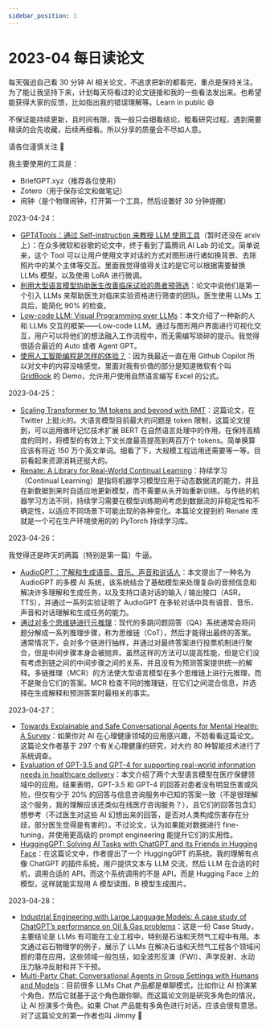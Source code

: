 ```yaml
---
sidebar_position: 1
---
```


# 2023-04 每日读论文

每天强迫自己看 30 分钟 AI 相关论文，不追求把新的都看完，重点是保持关注。为了能让我坚持下来，计划每天将看过的论文链接和我的一些看法发出来。也希望能获得大家的反馈，比如指出我的错误理解等。Learn in public 😄

不保证能持续更新，且时间有限，我一般只会细看结论，粗看研究过程，遇到需要精读的会先收藏，后续再细看。所以分享的质量会不尽如人意。

请各位谨慎关注 🤣

我主要使用的工具是：

- BriefGPT.xyz（推荐各位使用）
- Zotero（用于保存论文和做笔记）
- 闹钟（是个物理闹钟，打开第一个工具，然后设置好 30 分钟提醒）

2023-04-24：

- [GPT4Tools：通过 Self-instruction 来教授 LLM 使用工具](https://gpt4tools.github.io/)（暂时还没在 arxiv 上）：在众多微软和谷歌的论文中，终于看到了篇腾讯 AI Lab 的论文。简单说来，这个 Tool 可以让用户使用文字对话的方式对图形进行诸如换背景、去除照片中的某个主体等交互。里面我觉得值得关注的是它可以根据需要替换 LLMs 模型，以及使用 LoRA 进行微调。
- [利用大型语言模型协助医生改善临床试验的患者预筛选](https://arxiv.org/pdf/2304.07396)：论文中说他们是第一个引入 LLMs 来帮助医生对临床实验资格进行筛查的团队。医生使用 LLMs 工具后，能简化 90% 的检查。
- [Low-code LLM: Visual Programming over LLMs](https://arxiv.org/pdf/2304.08103.pdf)：本文介绍了一种新的人和 LLMs 交互的框架——Low-code LLM。通过与图形用户界面进行可视化交互，用户可以将他们的想法融入工作流程中，而无需编写琐碎的提示。我觉得很适合最近的 Auto 或者 Agent GPT。
- [使用人工智能编程是怎样的体验？](https://arxiv.org/pdf/2208.06213.pdf)：因为我最近一直在用 Github Copilot 所以对文中的内容没啥感觉。里面对我有价值的部分是知道微软有个叫 [GridBook](https://www.microsoft.com/en-us/research/project/gridbook/) 的 Demo，允许用户使用自然语言编写 Excel 的公式。

2023-04-25：

- [Scaling Transformer to 1M tokens and beyond with RMT](https://arxiv.org/pdf/2304.11062.pdf)：这篇论文，在 Twitter 上挺火的。大语言模型目前最大的问题是 token 限制，这篇论文提到，可以运用循环记忆技术扩展 BERT 在自然语言处理中的作用，在保持高精度的同时，将模型的有效上下文长度最高提高到两百万个 tokens。简单换算应该有将近 150 万个英文单词。细看了下，大规模工程运用还需要等一等。目前看起来资源消耗还挺大的。
- [Renate: A Library for Real-World Continual Learning](https://arxiv.org/pdf/2304.12067.pdf)：持续学习（Continual Learning）是指将机器学习模型应用于动态数据流的能力，并且在新数据到来时自适应地更新模型，而不需要从头开始重新训练。与传统的机器学习方法不同，持续学习需要在模型训练期间考虑到数据流的非稳定性和不确定性，以适应不同场景下可能出现的各种变化。本篇论文提到的 Renate 库就是一个可在生产环境使用的的 PyTorch 持续学习库。

2023-04-26：

我觉得还是昨天的两篇（特别是第一篇）牛逼。

- [AudioGPT：了解和生成语音、音乐、声音和说话人](https://arxiv.org/pdf/2304.12995.pdf)：本文提出了一种名为 AudioGPT 的多模 AI 系统，该系统结合了基础模型来处理复杂的音频信息和解决许多理解和生成任务，以及支持口语对话的输入 / 输出接口（ASR，TTS），并通过一系列实验证明了 AudioGPT 在多轮对话中具有语音、音乐、声音和对话理解和生成任务的能力。
- [通过对多个思维链进行元推理](https://arxiv.org/pdf/2304.13007.pdf)：现代的多跳问题回答（QA）系统通常会将问题分解成一系列推理步骤，称为思维链（CoT），然后才能得出最终的答案。通常情况下，会对多个链进行抽样，并通过对最终答案进行投票机制进行聚合，但是中间步骤本身会被抛弃。虽然这样的方法可以提高性能，但是它们没有考虑到链之间的中间步骤之间的关系，并且没有为预测答案提供统一的解释。多链推理（MCR）的方法使大型语言模型在多个思维链上进行元推理，而不是聚合它们的答案。MCR 检查不同的推理链，在它们之间混合信息，并选择在生成解释和预测答案时最相关的事实。

2023-04-27：

- [Towards Explainable and Safe Conversational Agents for Mental Health: A Survey](https://arxiv.org/pdf/2304.13191.pdf)：如果你对 AI 在心理健康领域的应用感兴趣，不妨看看这篇论文。这篇论文作者基于 297 个有关心理健康的研究，对大约 80 种智能技术进行了系统调查。
- [Evaluation of GPT-3.5 and GPT-4 for supporting real-world information needs in healthcare delivery](https://arxiv.org/pdf/2304.13714.pdf)：本文介绍了两个大型语言模型在医疗保健领域中的应用。结果表明，GPT-3.5 和 GPT-4 的回答对患者没有明显伤害或风险，但仅有少于 20% 的回答与信息咨询服务中已知的答案一致（不是很理解这个服务，我的理解应该还类似在线医疗咨询服务？），且它们的回答包含幻想参考（不过医生对这些 AI 幻想出来的回答，是否对人类构成伤害存在分歧，部分医生觉得是有害的）。不过论文，认为如果能对数据进行 fine-tuning，并使用更高级的 prompt engineering 能提升它们的实用性。
- [HuggingGPT: Solving AI Tasks with ChatGPT and its Friends in Hugging Face](https://arxiv.org/pdf/2303.17580.pdf)：在这篇论文中，作者提出了一个 HuggingGPT 的系统。我的理解有点像 ChatGPT 的插件系统，用户提供文本与 LLM 交流，然后 LLM 在合适的时机，调用合适的 API。而这个系统调用的不是 API，而是 Hugging Face 上的模型，这样就能实现用 A 模型读图，B 模型生成图片。

2023-04-28：

- [Industrial Engineering with Large Language Models: A case study of ChatGPT’s performance on Oil & Gas problems](https://arxiv.org/pdf/2304.14354.pdf)：这是一份 Case Study，主要结论是 LLMs 有可能在工业工程中，特别是石油和天然气工程中有用。本文通过岩石物理学的例子，展示了 LLMs 在解决石油和天然气工程各个领域问题的潜在应用，这些领域一般包括，如全波形反演（FWI）、声学反射、水动压力脉冲反射和井下干预。
- [Multi-Party Chat: Conversational Agents in Group Settings with Humans and Models](https://arxiv.org/pdf/2304.13835.pdf)：目前很多 LLMs Chat 产品都是单聊模式，比如你让 AI 扮演某个角色，然后它就基于这个角色跟你聊。而这篇论文则是研究多角色的情况，让 AI 扮演多个角色。如果 Chat 产品能有多角色进行对话，应该会很有意思。对了这篇论文的第一作者也叫 Jimmy 🤣

